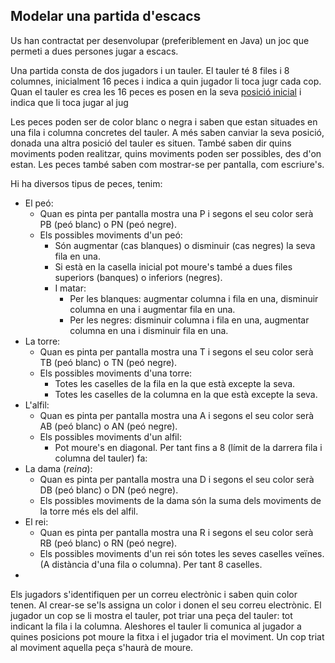 ## Modelar una partida d'escacs

Us han contractat per desenvolupar (preferiblement en Java) un joc que permeti a dues persones jugar a escacs.

Una partida consta de dos jugadors i un tauler. 
El tauler té 8 files i 8 columnes, inicialment 16 peces i indica a quin jugador li toca jugr cada cop.
Quan el tauler es crea les 16 peces es posen en la seva [posició inicial](https://ca.wikipedia.org/wiki/Reglament_dels_escacs#Posici%C3%B3_inicial) i indica que li toca jugar al jug

Les peces poden ser de color blanc o negra i saben que estan situades en una fila i columna concretes del tauler. A més saben canviar la seva posició, donada una altra posició del tauler es situen. També saben dir quins moviments poden realitzar, quins moviments poden ser possibles, des d'on estan.
Les peces també saben com mostrar-se per pantalla, com escriure's.

Hi ha diversos tipus de peces, tenim:
- El peó: 
  - Quan es pinta per pantalla mostra una P i segons el seu color serà PB (peó blanc) o PN (peó negre).
  - Els possibles moviments d'un peó:
     - Són augmentar (cas blanques)  o disminuir (cas negres) la seva fila en una. 
     - Si està en la casella inicial pot moure's també a dues files superiors (banques) o inferiors (negres).
     - I matar:
        - Per les blanques: augmentar columna i fila en una, disminuir columna en una i augmentar fila en una.
        - Per les negres: disminuir columna i fila en una, augmentar columna en una i disminuir fila en una.
- La torre:
  - Quan es pinta per pantalla mostra una T i segons el seu color serà TB (peó blanc) o TN (peó negre).
  - Els possibles moviments d'una torre:
     - Totes les caselles de la fila en la que està excepte la seva.
     - Totes les caselles de la columna en la que està excepte la seva.
- L'alfil:
  - Quan es pinta per pantalla mostra una A i segons el seu color serà AB (peó blanc) o AN (peó negre).
  - Els possibles moviments d'un alfil:
     - Pot moure's en diagonal. Per tant fins a 8 (límit de la darrera fila i columna del tauler) fa: 
- La dama (*reina*):
  - Quan es pinta per pantalla mostra una D i segons el seu color serà DB (peó blanc) o DN (peó negre).
  - Els possibles moviments de la dama són la suma dels moviments de la torre més els del alfil.   
- El rei:
  - Quan es pinta per pantalla mostra una R i segons el seu color serà RB (peó blanc) o RN (peó negre).
  - Els possibles moviments d'un rei són totes les seves caselles veïnes. (A distància d'una fila o columna). Per tant 8 caselles.
-  

Els jugadors s'identifiquen per un correu electrònic i saben quin color tenen. Al crear-se se'ls assigna un color i donen el seu correu electrònic.
El jugador un cop se li mostra el tauler, pot triar una peça del tauler: tot indicant la fila i la columna. Aleshores el tauler li comunica al jugador a quines posicions pot moure la fitxa i el jugador tria el moviment.
Un cop triat al moviment aquella peça s'haurà de moure.
